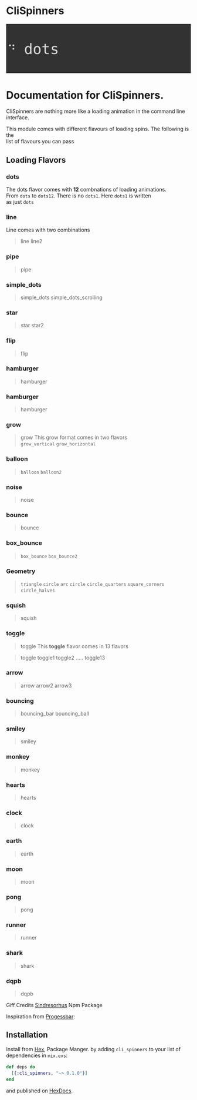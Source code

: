 # CliSpinners

![Spinners Gif](assets/images/spinners.gif)

# Documentation for CliSpinners.
CliSpinners are nothing more like a loading animation in the command line     
interface.                

This module comes with different flavours of loading spins. The following is the        
list of flavours you can pass

## Loading Flavors        

### dots
The dots  flavor comes with **12** combnations of loading animations.      
From `dots` to `dots12`. There is no `dots1`. Here `dots1` is written      
as just `dots`

### line
Line comes with two combinations          
> line line2

### pipe
> pipe

### simple_dots
> simple_dots  simple_dots_scrolling

### star
> star  star2

### flip
> flip
### hamburger
> hamburger
### hamburger
> hamburger
### grow
> grow
This grow format comes in two flavors           
> `grow_vertical` `grow_horizontal`

### balloon
> `balloon` `balloon2`
### noise
> noise
### bounce
> bounce
### box_bounce
> `box_bounce` `box_bounce2`
### Geometry
> `triangle` `circle` `arc` `circle` `circle_quarters` `square_corners` `circle_halves`
### squish
> squish
### toggle
> toggle
This **toggle** flavor comes in 13 flavors          

> toggle toggle1 toggle2 ..... toggle13
### arrow
> arrow arrow2 arrow3

### bouncing
> bouncing_bar bouncing_ball

### smiley
> smiley
### monkey
> monkey
### hearts
> hearts
### clock
> clock
### earth
> earth
### moon
> moon
### pong
> pong
### runner
> runner
### shark
> shark
### dqpb
> dqpb


Giff Credits [Sindresorhus](https://raw.githubusercontent.com/sindresorhus/cli-spinners/master/screenshot.gif) Npm Package 

Inspiration from [Progessbar](https://github.com/henrik/progress_bar):

## Installation

Install from [Hex](https://hex.pm/docs/publish), Package Manger.
by adding `cli_spinners` to your list of dependencies in `mix.exs`:

```elixir
def deps do
  [{:cli_spinners, "~> 0.1.0"}]
end
```

and published on [HexDocs](https://hexdocs.pm).

